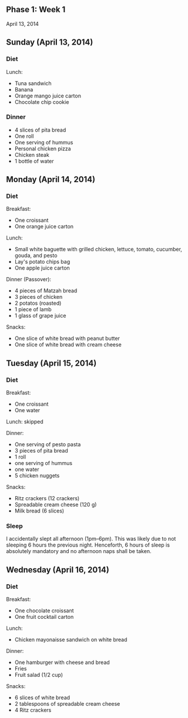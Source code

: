 Phase 1: Week 1
---------------

April 13, 2014

## Sunday (April 13, 2014)
### Diet
Lunch:

- Tuna sandwich
- Banana
- Orange mango juice carton
- Chocolate chip cookie

### Dinner
- 4 slices of pita bread
- One roll
- One serving of hummus
- Personal chicken pizza
- Chicken steak
- 1 bottle of water

## Monday (April 14, 2014)
### Diet
Breakfast:

- One croissant
- One orange juice carton

Lunch:

- Small white baguette with grilled chicken, lettuce, tomato, cucumber, gouda, and pesto
- Lay's potato chips bag
- One apple juice carton

Dinner (Passover):

- 4 pieces of Matzah bread
- 3 pieces of chicken
- 2 potatos (roasted)
- 1 piece of lamb
- 1 glass of grape juice

Snacks:

- One slice of white bread with peanut butter
- One slice of white bread with cream cheese

## Tuesday (April 15, 2014)
### Diet
Breakfast:

- One croissant
- One water

Lunch: skipped

Dinner:

- One serving of pesto pasta
- 3 pieces of pita bread
- 1 roll
- one serving of hummus
- one water
- 5 chicken nuggets

Snacks:

- Ritz crackers (12 crackers)
- Spreadable cream cheese (120 g)
- Milk bread (6 slices)

### Sleep
I accidentally slept all afternoon (1pm–6pm). This was likely due to not sleeping 6 hours the previous night. Henceforth, 6 hours of sleep is absolutely mandatory and no afternoon naps shall be taken.

## Wednesday (April 16, 2014)
### Diet
Breakfast:

- One chocolate croissant
- One fruit cocktail carton

Lunch:

- Chicken mayonaisse sandwich on white bread

Dinner:

- One hamburger with cheese and bread
- Fries
- Fruit salad (1/2 cup)

Snacks:

- 6 slices of white bread
- 2 tablespoons of spreadable cream cheese
- 4 Ritz crackers